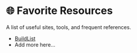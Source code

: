 # 🌐 Favorite Resources

A list of useful sites, tools, and frequent references.

- [BuildList](https://buildlist.org/)
- Add more here...
